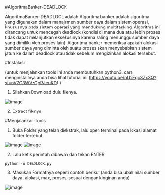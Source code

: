 #AlgoritmaBanker-DEADLOCK

AlgoritmaBanker-DEADLOCL adalah Algoritma banker adalah algoritma yang digunakan dalam manajemen sumber daya dalam sistem operasi, khususnya pada sistem operasi yang mendukung multitasking. Algoritma ini dirancang untuk mencegah deadlock (kondisi di mana dua atau lebih proses tidak dapat melanjutkan eksekusinya karena saling menunggu sumber daya yang dimiliki oleh proses lain). Algoritma banker memeriksa apakah alokasi sumber daya yang diminta oleh suatu proses akan menyebabkan sistem jatuh ke dalam deadlock atau tidak sebelum mengizinkan alokasi tersebut.

#Instalasi

(untuk menjalankan tools ini anda membutuhkan python3. 
cara menginstallnya anda bisa lihat tutorial ini 
(https://youtu.be/nU2Egc3Zx3Q?si=nV7C3WVzGpRJeuKD) )

1. Silahkan Download dulu filenya.

![image](https://github.com/TUGAS-SO/AlgoritmaBanker-DEADLOCK/asset/aaaaaaaaaaaaa.jpg)


2. Extract filenya


#Menjalankan Tools

1. Buka Folder yang telah diekstrak, lalu open terminal pada lokasi alamat folder tersebut.

![image](https://github.com/TUGAS-SO/AlgoritmaBanker-DEADLOCK/asset/showoption.png)
![image](https://github.com/TUGAS-SO/AlgoritmaBanker-DEADLOCK/asset/open_terminal.png)

2. Lalu ketik perintah dibawah dan tekan ENTER

```
python -u DEADLOCK.py
```
3. Masukan Formatnya seperti contoh berikut (anda bisa ubah nilai sumber daya, alokasi, max, proses. sesuai dengan kinginan anda)

![image](https://github.com/TUGAS-SO/AlgoritmaBanker-DEADLOCK/asset/example.png)

